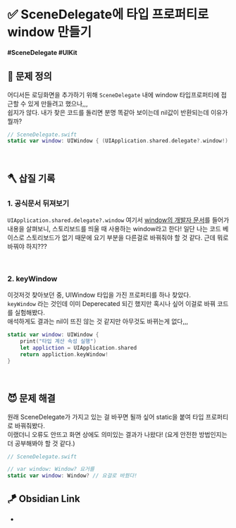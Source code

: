 # ✅  SceneDelegate에 타입 프로퍼티로 window 만들기

#### #SceneDelegate #UIKit 

## 🤔 문제 정의
어디서든 로딩화면을 추가하기 위해 `SceneDelegate` 내에 window 타입프로퍼티에 접근할 수 있게 만들려고 했으나,,,   
쉽지가 않다. 내가 찾은 코드를 돌리면 분명 똑같아 보이는데 nil값이 반환되는데 이유가 뭘까?

~~~swift
// SceneDelegate.swift
static var window: UIWindow { (UIApplication.shared.delegate?.window!)! } // 여기 접근하면 nil값으로 런타임 에러뜸.
~~~

<br>

## 🪓 삽질 기록

### 1. 공식문서 뒤져보기

`UIApplication.shared.delegate?.window` 여기서 [window의 개발자 문서](https://developer.apple.com/documentation/uikit/uiapplicationdelegate/1623056-window)를 들어가 내용을 살펴보니, 스토리보드를 띄울 때 사용하는 window라고 한다! 일단 나는 코드 베이스로 스토리보드가 없기 때문에 요기 부분을 다른걸로 바꿔줘야 할 것 같다. 근데 뭐로 바꿔야 하지???

<br>

### 2. keyWindow

이것저것 찾아보던 중, UIWindow 타입을 가진 프로퍼티를 하나 찾았다.   
`keyWindow` 라는 것인데 이미 Deperecated 되긴 했지만 혹시나 싶어 이걸로 바꿔 코드를 실험해봤다.   
애석하게도 결과는 nil이 뜨진 않는 것 같지만 아무것도 바뀌는게 없다,,,

~~~swift
static var window: UIWindow {
    print("타입 계산 속성 실행")
    let appliction = UIApplication.shared
    return appliction.keyWindow!
}
~~~

<br>

## 😈 문제 해결

원래 SceneDelegate가 가지고 있는 걸 바꾸면 될까 싶어 static을 붙여 타입 프로퍼티로 바꿔줘봤다.   
이랬더니 오류도 안뜨고 화면 상에도 의미있는 결과가 나왔다! (요게 안전한 방법인지는 더 공부해봐야 할 것 같다.)

~~~swift
// SceneDelegate.swift

// var window: Window? 요거를
static var window: Window? // 요걸로 바꿨다!
~~~


## 🪁 Obsidian Link
- 